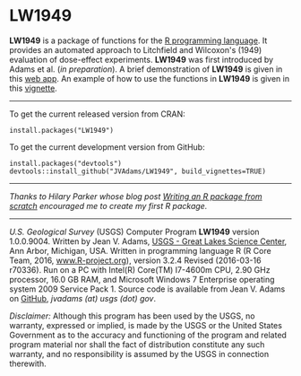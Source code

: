 LW1949
======

**LW1949** is a package of functions for the [R programming language](http://www.r-project.org/).  It provides an automated approach to 
Litchfield and Wilcoxon's (1949) evaluation of dose-effect experiments. **LW1949** was first introduced by Adams et al. (*in preparation*).
A brief demonstration of **LW1949** is given in this [web app](https://jvadams.shinyapps.io/LW1949demo).
An example of how to use the functions in **LW1949** is given in this [vignette](https://rawgit.com/JVAdams/LW1949/master/vignettes/Intro.html).

- - -

To get the current released version from CRAN:

    install.packages("LW1949")

To get the current development version from GitHub:

    install.packages("devtools")
    devtools::install_github("JVAdams/LW1949", build_vignettes=TRUE)

- - -

_Thanks to Hilary Parker whose blog post 
[Writing an R package from scratch](http://hilaryparker.com/2014/04/29/writing-an-r-package-from-scratch/)
encouraged me to create my first R package._

- - -

_U.S. Geological Survey_ (USGS) Computer Program **LW1949** version 1.0.0.9004. 
Written by Jean V. Adams, [USGS - Great Lakes Science Center](http://www.glsc.usgs.gov/), Ann Arbor, Michigan, USA. 
Written in programming language R (R Core Team, 2016, www.R-project.org), version 3.2.4 Revised (2016-03-16 r70336). 
Run on a PC with Intel(R) Core(TM) I7-4600m CPU, 2.90 GHz processor, 16.0 GB RAM, and Microsoft Windows 7 Enterprise operating system 2009 Service Pack 1. 
Source code is available from Jean V. Adams on [GitHub](https://github.com/JVAdams/LW1949), _jvadams (at) usgs (dot) gov_.

_Disclaimer:_ Although this program has been used by the USGS, no warranty, expressed or implied, is made by the USGS or the United States Government 
as to the accuracy and functioning of the program and related program material nor shall the fact of distribution constitute any such warranty, 
and no responsibility is assumed by the USGS in connection therewith.
